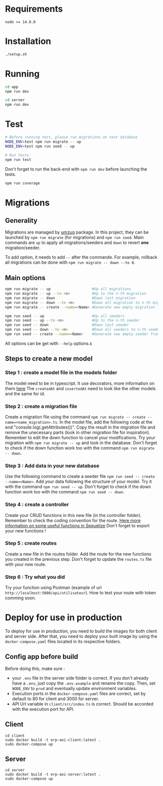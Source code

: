 # Requirements

```
node >= 14.0.0
```

# Installation

```bash
./setup.sh
```

# Running

```bash
cd app
npm run dev
```

```bash
cd server
npm run dev
```

# Test

```bash
# Before running test, please run migrations on test database
NODE_ENV=test npm run migrate -- up
NODE_ENV=test npm run seed -- up

# Run tests
npm run test
```

Don't forget to run the back-end with `npm run dev` before launching the tests.

```bash
npm run coverage
```

# Migrations

## Generality

Migrations are managed by [umzug](https://github.com/sequelize/umzug) package. In this project, they can be launched by `npm run migrate` (for migrations) and `npm run seed`. Main commands are `up` to apply all migrations/seeders and `down` to revert **one** migration/seeder.

To add option, it needs to add `--` after the commande. For example, rollback all migrations can be done with `npm run migrate -- down --to 0`.

## Main options

```sh
npm run migrate -- up                   #Up all migrations
npm run migrate -- up --to <n>          #Up to the n-th migration
npm run migrate -- down                 #Down last migration
npm run migrate -- down --to <n>        #Down all migration to n-th migration
npm run migrate -- create --name=<Name> #Generate new empty migration from template

npm run seed -- up                      #Up all seeders
npm run seed -- up --to <n>             #Up to the n-th seeder
npm run seed -- down                    #Down last seeder
npm run seed -- down --to <n>           #Down all seeders to n-th seeder
npm run seed -- create --name=<Name>    #Generate new empty seeder from template
```

All options can be get with `--help` options.s

## Steps to create a new model

### Step 1 : create a model file in the models folder

The model need to be in typescript.
It use decorators, more information on them [here](https://www.npmjs.com/package/sequelize-typescript)
The `createdAt` and `insertedAt` need to look like the other models and the same for id.

### Step 2 : create a migration file

Create a migration file using the command `npm run migrate -- create --name=<name_migration>.ts`.
In the model file, add the following code at the end "console.log(<yourmodel>.getAttributes())".
Copy the result in the migration file and remove the unecessary parts (look in other migration file for inspiration).
Remember to edit the down function to cancel your modifications.
Try your migration with `npm run migrate -- up` and look in the database.
Don't forget to check if the down function work too with the command `npm run migrate -- down`.

### Step 3 : Add data in your new database

Use the following command to create a seeder file `npm run seed -- create --name=<Name>`.
Add your data following the structure of your model.
Try it with the command `npm run seed -- up`.
Don't forget to check if the down function work too with the command `npm run seed -- down`.

### Step 4 : create a controller

Create your CRUD functions in this new file (in the controller folder).
Remember to check the coding convention for the route.
[Here more information on some useful functions in Sequelize](https://sequelize.org/docs/v6/core-concepts/model-querying-basics/)
Don't forget to export your new functions !

### Step 5 : create routes

Create a new file in the routes folder.
Add the route for the new functions you created in the previous step.
Don't forget to update the `routes.ts` file with your new route.

### Step 6 : Try what you did

Try your function using Postman (example of url `http://localhost:5000/api/utilisateur`).
How to test your route with token comming soon.

# Deploy for use in production

To deploy for use in production, you need to build the images for both client and server side. After that, you need to deploy your built image by using the ```docker-compose.yaml``` files located in its respective folders.

## Config app before build

Before doing this, make sure : 
- your ```.env``` file in the server side folder is correct. If you don't already have a ```.env```, just copy the ```.env.example``` and rename the copy. Then, set ```NODE_ENV``` to ```prod``` and eventually update environment variables.
- Execution ports in the ```docker-compose.yaml``` files are correct, set by default to 80 for client and 3000 for server.
- API Url variable in ```client/src/index.ts``` is correct. Should be accorded with the execution port for API.

## Client

```
cd client
sudo docker build -t erp-aei-client:latest .
sudo docker-compose up
```


## Server

```
cd server
sudo docker build -t erp-aei-server:latest .
sudo docker-compose up
```